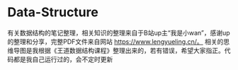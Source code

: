 # Data-Structure
有关数据结构的笔记整理，相关知识的整理来自于B站up主“我是小wan”，感谢up的整理和分享，完整PDF文件来自网站 https://www.lengyueling.cn/。
相关的思维导图是我根据《王道数据结构课程》整理出来的，若有错误，希望大家指正。代码都是我自己运行过的，会不定时更新
